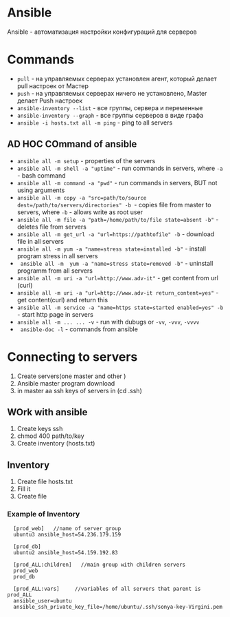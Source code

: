 # Ansible 

Ansible - автоматизация настройки конфигураций для серверов

# Commands

- ``pull``  - на управляемых серверах установлен агент, который делает pull настроек от Мастер
- ``push``  -  на управляемых серверах ничего не установлено, Master делает Push настроек
- ``ansible-inventory --list``  - все группы, сервера и переменные 
- ``ansible-inventory --graph``  - все группы серверов в виде графа
- ``ansible -i hosts.txt all -m ping``   - ping to all servers

## AD HOC COmmand of ansible

- ``ansible all -m setup``   -  properties of the servers
- ``ansible all -m shell -a "uptime"``  - run commands in servers, where ``-a`` - bash command
- ``ansible all -m command -a "pwd"`` - run commands in servers, BUT not using arguments
- ``ansible all -m copy -a "src=path/to/source dest=/path/to/servers/directories" -b ``- copies file from master to servers, where ``-b`` - allows write as root user
- `` ansible all -m file -a "path=/home/path/to/file state=absent -b" `` - deletes file from servers
- `` ansible all -m get_url -a "url=https://pathtofile" -b `` - download file in all servers
- `` ansible all -m yum -a "name=stress state=installed -b" `` - install program stress in all servers
- `` ansible all -m  yum -a "name=stress state=removed -b"`` - uninstall programm from all servers
- `` ansible all -m uri -a "url=http://www.adv-it" `` - get content from url (curl)
- `` ansible all -m uri -a "url=http://www.adv-it return_content=yes" `` -  get content(curl) and return this
- `` ansible all -m service -a "name=https state=started enabled=yes" -b `` - start http page in servers
- `` ansible all -m ... ... -v `` - run with dubugs or ``-vv``, ``-vvv``, ``-vvvv``
- `` ansible-doc -l`` - commands from ansible     



# Connecting to servers

1. Create servers(one master and other )
2. Ansible master program download
3. in master aa ssh keys of servers in (cd .ssh)



## WOrk with ansible

1. Create keys ssh 
2. chmod 400 path/to/key
3. Create inventory (hosts.txt)

## Inventory
1. Create file hosts.txt
2. Fill it
3. Create file 

### Example of Inventory

      [prod_web]   //name of server group 
      ubuntu3 ansible_host=54.236.179.159

      [prod_db]
      ubuntu2 ansible_host=54.159.192.83

      [prod_ALL:children]   //main group with children servers
      prod_web
      prod_db

      [prod_ALL:vars]     //variables of all servers that parent is prod_ALL
      ansible_user=ubuntu
      ansible_ssh_private_key_file=/home/ubuntu/.ssh/sonya-key-Virgini.pem

